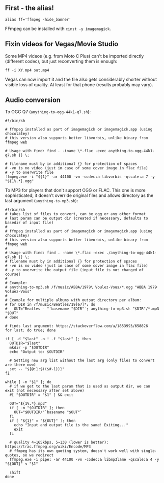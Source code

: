 ## First - the alias!

```
alias ff='ffmpeg -hide_banner'
```

FFmpeg can be installed with `cinst -y imagemagick`.

## Fixin videos for Vegas/Movie Studio

Some MP4 videos (e.g. from Moto C Plus) can't be imported directly (different codec),
but just reconverting them is enough:

```
ff -i XY.mp4 out.mp4
```

Vegas can now import it and the file also gets considerably shorter without visible loss of quality.
At least for that phone (results probably may vary).

## Audio conversion

To OGG Q7 (`anything-to-ogg-44k1-q7.sh`):
```
#!/bin/sh

# ffmpeg installed as part of imagemagick or imagemagick.app (using chocolatey)
# this version also supports better libvorbis, unlike binary from ffmpeg web

# Usage with find: find . -iname \*.flac -exec anything-to-ogg-44k1-q7.sh {} \;

# filename must by in additional {} for protection of spaces
# -vn is no video (just in case of some cover image in flac file)
# -y to overwrite file
ffmpeg.exe -i "${1}" -ar 44100 -vn -codec:a libvorbis -qscale:a 7 -y "${1%.*}.ogg"
```

To MP3 for players that don't support OGG or FLAC.
This one is more sophisticated, it doesn't override original files and allows directory as the
last argument (`anything-to-mp3.sh`):
```
#!/bin/sh
# takes list of files to convert, can be ogg or any other format
# last param can be output dir (created if necessary, defaults to basedir of input file)
#
# ffmpeg installed as part of imagemagick or imagemagick.app (using chocolatey)
# this version also supports better libvorbis, unlike binary from ffmpeg web
#
# Usage with find: find . -name \*.flac -exec ./anything-to-ogg-44k1-q7.sh {} \;
# filename must by in additional {} for protection of spaces
# -vn is no video (just in case of some cover image in flac file)
# -y to overwrite the output file (input file is not changed of course)
#
# Example:
# anything-to-mp3.sh /f/music/ABBA/1979\ Voulez-Vous/*.ogg "ABBA 1979 Voluez-Vous"
#
# Example for multiple albums with output directory per album:
# for DIR in /f/music/Beatles/19[67]*; do
#   OUT="Beatles - "`basename "$DIR"`; anything-to-mp3.sh "$DIR"/*.mp3 "$OUT"
# done

# finds last argument: https://stackoverflow.com/a/1853993/658826
for last; do true; done

if [ -d "$last" -o ! -f "$last" ]; then
  OUTDIR="$last"
  mkdir -p "$OUTDIR"
  echo "Output to: $OUTDIR"
  
  # Setting new arg list without the last arg (only files to convert are there now)
  set -- "${@:1:$(($#-1))}"
fi

while [ -n "$1" ]; do
  # if we get to the last param that is used as output dir, we can exit (not necessary after set above)
  #[ "$OUTDIR" = "$1" ] && exit
  
  OUT="${1%.*}.mp3"
  if [ -n "$OUTDIR" ]; then
    OUT="$OUTDIR/"`basename "$OUT"`
  fi
  if [ "${1}" = "${OUT}" ]; then
    echo "Input and output file is the same! Exiting..."
    exit
  fi

  # quality 4~165kbps, 5~130 (lower is better): https://trac.ffmpeg.org/wiki/Encode/MP3
  # ffmpeg has its own quoting system, doesn't work well with single-quotes, so we redirect
  ffmpeg.exe -i pipe: -ar 44100 -vn -codec:a libmp3lame -qscale:a 4 -y "${OUT}" < "$1"
  
  shift
done
```

